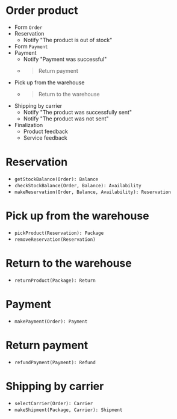 # Order product

* Form `Order`
* Reservation
  - Notify "The product is out of stock"
* Form `Payment`
* Payment
  + Notify "Payment was successful"
  - > Return payment
* Pick up from the warehouse
  - > Return to the warehouse
* Shipping by carrier
  + Notify "The product was successfully sent"
  - Notify "The product was not sent"
* Finalization
  + Product feedback
  + Service feedback

# Reservation

* `getStockBalance(Order): Balance`
* `checkStockBalance(Order, Balance): Availability`
* `makeReservation(Order, Balance, Availability): Reservation`

# Pick up from the warehouse

* `pickProduct(Reservation): Package`
* `removeReservation(Reservation)`

# Return to the warehouse

* `returnProduct(Package): Return`

# Payment

* `makePayment(Order): Payment`

# Return payment

* `refundPayment(Payment): Refund`

# Shipping by carrier

* `selectCarrier(Order): Carrier`
* `makeShipment(Package, Carrier): Shipment`
